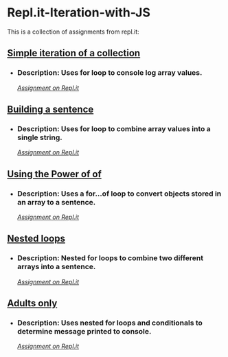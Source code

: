 # Repl.it-Iteration-with-JS
This is a collection of assignments from repl.it:

## [Simple iteration of a collection](https://github.com/TrinityTerry/Repl.it-Iteration-with-JS/tree/master/simple-iteration-of-a-collection)
- ### Description: Uses for loop to console log array values. 
    *[Assignment on Repl.it](https://repl.it/@TrinityTerry/Simple-iteration-of-a-collection)*

## [Building a sentence](https://github.com/TrinityTerry/Repl.it-Iteration-with-JS/tree/master/building-a-sentence)
- ### Description: Uses for loop to combine array values into a single string.
    *[Assignment on Repl.it](https://repl.it/@TrinityTerry/Building-a-sentence)*

## [Using the Power of of](https://github.com/TrinityTerry/Repl.it-Iteration-with-JS/tree/master/using-the-power-of-of)
- ### Description: Uses a for...of loop to convert objects stored in an array to a sentence.
    *[Assignment on Repl.it](https://repl.it/@TrinityTerry/Using-the-Power-of-of)*

## [Nested loops](https://github.com/TrinityTerry/Repl.it-Iteration-with-JS/tree/master/nested-loops)
- ### Description: Nested for loops to combine two different arrays into a sentence.
    *[Assignment on Repl.it](https://repl.it/@TrinityTerry/Nested-loops)*

## [Adults only](https://github.com/TrinityTerry/Repl.it-Iteration-with-JS/tree/master/adults-only)
- ### Description: Uses nested for loops and conditionals to determine message printed to console. 
    *[Assignment on Repl.it](https://repl.it/@TrinityTerry/Adults-only)*

<!-- ## [Using iteration to filter a collection]()
- ### Description: 
    *[Assignment on Repl.it]()* -->

<!-- ## [Using iteration to create a new collection]()
- ### Description: 
    *[Assignment on Repl.it]()* -->